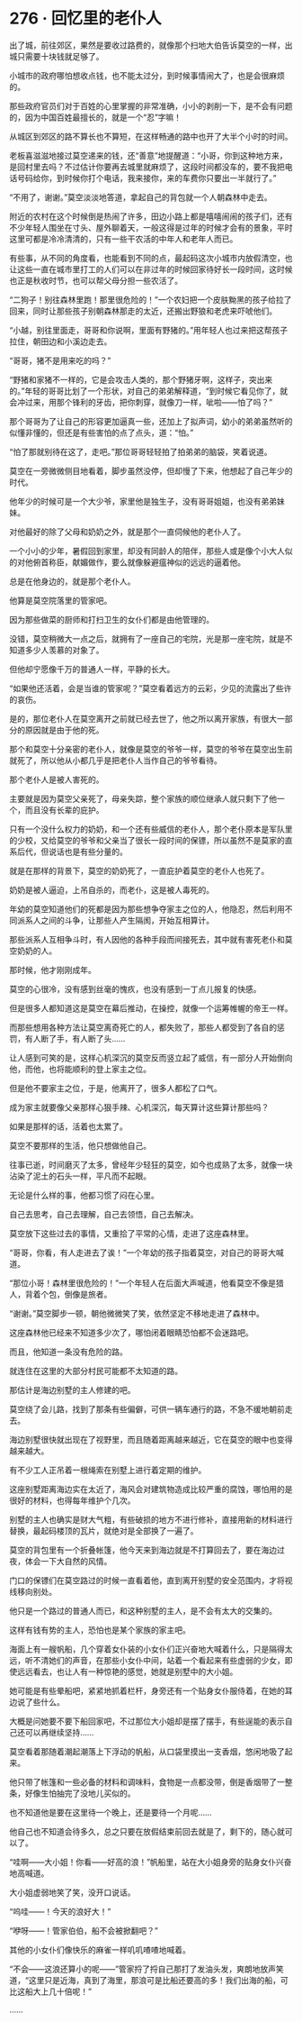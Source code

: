 # 276 · 回忆里的老仆人

出了城，前往郊区，果然是要收过路费的，就像那个扫地大伯告诉莫空的一样，出城只需要十块钱就足够了。

小城市的政府哪怕想收点钱，也不能太过分，到时候事情闹大了，也是会很麻烦的。

那些政府官员们对于百姓的心里掌握的非常准确，小小的剥削一下，是不会有问题的，因为中国百姓最擅长的，就是一个“忍”字嘛！

从城区到郊区的路不算长也不算短，在这样畅通的路中也开了大半个小时的时间。

老板喜滋滋地接过莫空递来的钱，还“善意”地提醒道：“小哥，你到这种地方来，是回村里去吗？不过估计你要再去城里就麻烦了，这段时间都没车的，要不我把电话号码给你，到时候你打个电话，我来接你，来的车费你只要出一半就行了。”

“不用了，谢谢。”莫空淡淡地答道，拿起自己的背包就一个人朝森林中走去。

附近的农村在这个时候倒是热闹了许多，田边小路上都是嘻嘻闹闹的孩子们，还有不少年轻人围坐在寸头、屋外聊着天，一般这得是过年的时候才会有的景象，平时这里可都是冷冷清清的，只有一些干农活的中年人和老年人而已。

有些事，从不同的角度看，也能看到不同的点，最起码这次小城市内放假清空，也让这些一直在城市里打工的人们可以在非过年的时候回家待好长一段时间，这时候也正是秋收时节，也可以帮父母分担一些农活了。

“二狗子！别往森林里跑！那里很危险的！”一个农妇把一个皮肤黝黑的孩子给拉了回来，同时让那些孩子别朝森林那走的太近，还搬出野狼和老虎来吓唬他们。

“小越，别往里面走，哥哥和你说啊，里面有野猪的。”用年轻人也过来把这帮孩子拉住，朝田边和小溪边走去。

“哥哥，猪不是用来吃的吗？”

“野猪和家猪不一样的，它是会攻击人类的，那个野猪牙啊，这样子，突出来的。”年轻的哥哥比划了一个形状，对自己的弟弟解释道，“到时候它看见你了，就会冲过来，用那个锋利的牙齿，把你刺穿，就像刀一样，呲啦——怕了吗？”

那个哥哥为了让自己的形容更加逼真一些，还加上了拟声词，幼小的弟弟虽然听的似懂非懂的，但还是有些害怕的点了点头，道：“怕。”

“怕了那就别待在这了，走吧。”那位哥哥轻轻拍了拍弟弟的脑袋，笑着说道。

莫空在一旁微微侧目地看着，脚步虽然没停，但却慢了下来，他想起了自己年少的时代。

他年少的时候可是一个大少爷，家里他是独生子，没有哥哥姐姐，也没有弟弟妹妹。

对他最好的除了父母和奶奶之外，就是那个一直伺候他的老仆人了。

一个小小的少年，暑假回到家里，却没有同龄人的陪伴，那些人或是像个小大人似的对他俯首称臣，献媚做作，要么就像躲避瘟神似的远远的逼着他。

总是在他身边的，就是那个老仆人。

他算是莫空院落里的管家吧。

因为那些做菜的厨师和打扫卫生的女仆们都是由他管理的。

没错，莫空稍微大一点之后，就拥有了一座自己的宅院，光是那一座宅院，就是不知道多少人羡慕的对象了。

但他却宁愿像千万的普通人一样，平静的长大。

“如果他还活着，会是当谁的管家呢？”莫空看着远方的云彩，少见的流露出了些许的哀伤。

是的，那位老仆人在莫空离开之前就已经去世了，他之所以离开家族，有很大一部分的原因就是由于他的死。

那个和莫空十分亲密的老仆人，就像是莫空的爷爷一样，莫空的爷爷在莫空出生前就死了，所以他从小都几乎是把老仆人当作自己的爷爷看待。

那个老仆人是被人害死的。

主要就是因为莫空父亲死了，母亲失踪，整个家族的顺位继承人就只剩下了他一个，而且没有长辈的庇护。

只有一个没什么权力的奶奶，和一个还有些威信的老仆人，那个老仆原本是军队里的少校，又给莫空的爷爷和父亲当了很长一段时间的保镖，所以虽然不是莫家的直系后代，但说话也是有些分量的。

就是在那样的背景下，莫空的奶奶死了，一直庇护着莫空的老仆人也死了。

奶奶是被人逼迫，上吊自杀的，而老仆，这是被人毒死的。

年幼的莫空知道他们的死都是因为那些想争夺家主之位的人，他隐忍，然后利用不同派系人之间的斗争，让那些人产生隔阂，开始互相算计。

那些派系人互相争斗时，有人因他的各种手段而间接死去，其中就有害死老仆和莫空奶奶的人。

那时候，他才刚刚成年。

莫空的心很冷，没有感到丝毫的愧疚，也没有感到一丁点儿报复的快感。

但是很多人都知道这是莫空在幕后推动，在操控，就像一个运筹帷幄的帝王一样。

而那些想用各种方法让莫空离奇死亡的人，都失败了，那些人都受到了各自的惩罚，有人断了手，有人断了头……

让人感到可笑的是，这样心机深沉的莫空反而竖立起了威信，有一部分人开始倒向他，而他，也将能顺利的登上家主之位。

但是他不要家主之位，于是，他离开了，很多人都松了口气。

成为家主就要像父亲那样心狠手辣、心机深沉，每天算计这些算计那些吗？

如果是那样的话，活着也太累了。

莫空不要那样的生活，他只想做他自己。

往事已逝，时间磨灭了太多，曾经年少轻狂的莫空，如今也成熟了太多，就像一块沾染了泥土的石头一样，平凡而不起眼。

无论是什么样的事，他都习惯了闷在心里。

自己去思考，自己去理解，自己去领悟，自己去解决。

莫空放下这些过去的事情，又重拾了平常的心情，走进了这座森林里。

“哥哥，你看，有人走进去了诶！”一个年幼的孩子指着莫空，对自己的哥哥大喊道。

“那位小哥！森林里很危险的！”一个年轻人在后面大声喊道，他看莫空不像是猎人，背着个包，倒像是旅者。

“谢谢。”莫空脚步一顿，朝他微微笑了笑，依然坚定不移地走进了森林中。

这座森林他已经来不知道多少次了，哪怕闭着眼睛恐怕都不会迷路吧。

而且，他知道一条没有危险的路。

就连住在这里的大部分村民可能都不太知道的路。

那估计是海边别墅的主人修建的吧。

莫空绕了会儿路，找到了那条有些偏僻，可供一辆车通行的路，不急不缓地朝前走去。

海边别墅很快就出现在了视野里，而且随着距离越来越近，它在莫空的眼中也变得越来越大。

有不少工人正吊着一根绳索在别墅上进行着定期的维护。

这座别墅距离海边实在太近了，海风会对建筑物造成比较严重的腐蚀，哪怕用的是很好的材料，也得每年维护个几次。

别墅的主人也确实是财大气粗，有些破损的地方不进行修补，直接用新的材料进行替换，最起码楼顶的瓦片，就绝对是全部换了一遍了。

莫空的背包里有一个折叠帐篷，他今天来到海边就是不打算回去了，要在海边过夜，体会一下大自然的风情。

门口的保镖们在莫空路过的时候一直看着他，直到离开别墅的安全范围内，才将视线移向别处。

他只是一个路过的普通人而已，和这种别墅的主人，是不会有太大的交集的。

这样有钱有势的主人，恐怕也是某个家族的家主吧。

海面上有一艘帆船，几个穿着女仆装的小女仆们正兴奋地大喊着什么，只是隔得太远，听不清她们的声音，在那些小女仆中间，站着一个看起来有些虚弱的少女，即使远远看去，也让人有一种惊艳的感觉，她就是别墅中的大小姐。

她可能是有些晕船吧，紧紧地抓着栏杆，身旁还有一个贴身女仆服侍着，在她的耳边说了些什么。

大概是问她要不要下船回家吧，不过那位大小姐却是摆了摆手，有些逞能的表示自己还可以再继续坚持……

莫空看着那随着潮起潮落上下浮动的帆船，从口袋里摸出一支香烟，悠闲地吸了起来。

他只带了帐篷和一些必备的材料和调味料，食物是一点都没带，倒是香烟带了一整条，好像生怕抽完了没地儿买似的。

也不知道他是要在这里待一个晚上，还是要待一个月呢……

他自己也不知道会待多久，总之只要在放假结束前回去就是了，剩下的，随心就可以了。

“哇啊——大小姐！你看——好高的浪！”帆船里，站在大小姐身旁的贴身女仆兴奋地高喊道。

大小姐虚弱地笑了笑，没开口说话。

“呜哇——！今天的浪好大！”

“咿呀——！管家伯伯，船不会被掀翻吧？”

其他的小女仆们像快乐的麻雀一样叽叽喳喳地喊着。

“不会——这浪还算小的呢——”管家捋了捋自己那打了发油头发，爽朗地放声笑道，“这里只是近海，真到了海里，那浪可是比船还要高的多！我们出海的船，可比这船大上几十倍呢！”

……
